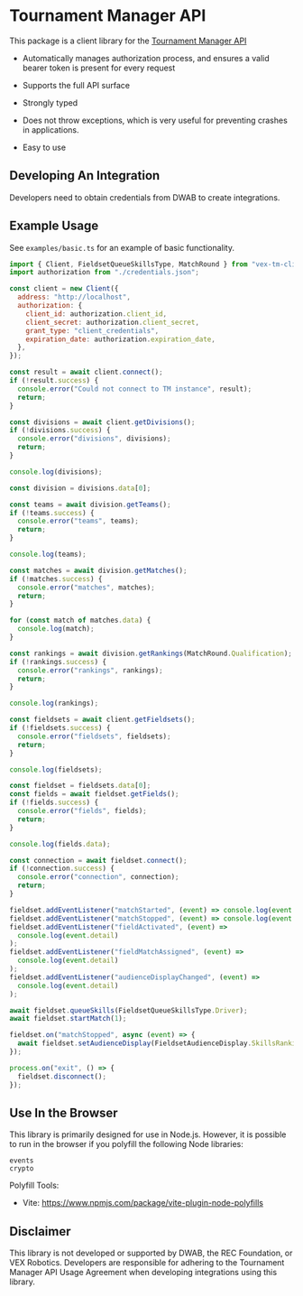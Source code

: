# Tournament Manager API

This package is a client library for the [Tournament Manager
API](https://docs.google.com/document/d/1LYMOsPlYzZF3SYyTNPe2b3fvlbFc5XvA_Dmd-JH7ieU/edit#heading=h.84iql6kq0cm)

- Automatically manages authorization process, and ensures a valid bearer token is present for every
  request

- Supports the full API surface

- Strongly typed

- Does not throw exceptions, which is very useful for preventing crashes in applications.

- Easy to use

## Developing An Integration

Developers need to obtain credentials from DWAB to create integrations.

## Example Usage

See `examples/basic.ts` for an example of basic functionality.

```javascript
import { Client, FieldsetQueueSkillsType, MatchRound } from "vex-tm-client";
import authorization from "./credentials.json";

const client = new Client({
  address: "http://localhost",
  authorization: {
    client_id: authorization.client_id,
    client_secret: authorization.client_secret,
    grant_type: "client_credentials",
    expiration_date: authorization.expiration_date,
  },
});

const result = await client.connect();
if (!result.success) {
  console.error("Could not connect to TM instance", result);
  return;
}

const divisions = await client.getDivisions();
if (!divisions.success) {
  console.error("divisions", divisions);
  return;
}

console.log(divisions);

const division = divisions.data[0];

const teams = await division.getTeams();
if (!teams.success) {
  console.error("teams", teams);
  return;
}

console.log(teams);

const matches = await division.getMatches();
if (!matches.success) {
  console.error("matches", matches);
  return;
}

for (const match of matches.data) {
  console.log(match);
}

const rankings = await division.getRankings(MatchRound.Qualification);
if (!rankings.success) {
  console.error("rankings", rankings);
  return;
}

console.log(rankings);

const fieldsets = await client.getFieldsets();
if (!fieldsets.success) {
  console.error("fieldsets", fieldsets);
  return;
}

console.log(fieldsets);

const fieldset = fieldsets.data[0];
const fields = await fieldset.getFields();
if (!fields.success) {
  console.error("fields", fields);
  return;
}

console.log(fields.data);

const connection = await fieldset.connect();
if (!connection.success) {
  console.error("connection", connection);
  return;
}

fieldset.addEventListener("matchStarted", (event) => console.log(event.detail));
fieldset.addEventListener("matchStopped", (event) => console.log(event.detail));
fieldset.addEventListener("fieldActivated", (event) =>
  console.log(event.detail)
);
fieldset.addEventListener("fieldMatchAssigned", (event) =>
  console.log(event.detail)
);
fieldset.addEventListener("audienceDisplayChanged", (event) =>
  console.log(event.detail)
);

await fieldset.queueSkills(FieldsetQueueSkillsType.Driver);
await fieldset.startMatch(1);

fieldset.on("matchStopped", async (event) => {
  await fieldset.setAudienceDisplay(FieldsetAudienceDisplay.SkillsRankings);
});

process.on("exit", () => {
  fieldset.disconnect();
});
```

## Use In the Browser

This library is primarily designed for use in Node.js. However, it is possible to run in the browser
if you polyfill the following Node libraries:

```
events
crypto
```

Polyfill Tools:

- Vite: https://www.npmjs.com/package/vite-plugin-node-polyfills

## Disclaimer

This library is not developed or supported by DWAB, the REC Foundation, or VEX Robotics. Developers
are responsible for adhering to the Tournament Manager API Usage Agreement when developing integrations
using this library.
